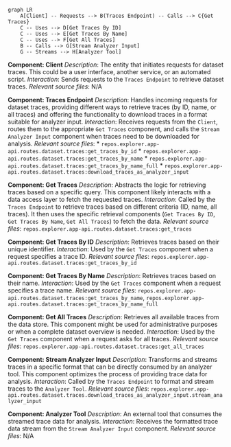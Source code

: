 ```mermaid
graph LR
    A[Client] -- Requests --> B(Traces Endpoint) -- Calls --> C{Get Traces} 
    C -- Uses --> D[Get Traces By ID] 
    C -- Uses --> E[Get Traces By Name] 
    C -- Uses --> F[Get All Traces] 
    B -- Calls --> G[Stream Analyzer Input] 
    G -- Streams --> H[Analyzer Tool]
```

**Component: Client**
*Description*: The entity that initiates requests for dataset traces. This could be a user interface, another service, or an automated script.
*Interaction*: Sends requests to the `Traces Endpoint` to retrieve dataset traces.
*Relevant source files*: N/A

**Component: Traces Endpoint**
*Description*: Handles incoming requests for dataset traces, providing different ways to retrieve traces (by ID, name, or all traces) and offering the functionality to download traces in a format suitable for analyzer input.
*Interaction*: Receives requests from the `Client`, routes them to the appropriate `Get Traces` component, and calls the `Stream Analyzer Input` component when traces need to be downloaded for analysis.
*Relevant source files*:
    *   `repos.explorer.app-api.routes.dataset.traces:get_traces_by_id`
    *   `repos.explorer.app-api.routes.dataset.traces:get_traces_by_name`
    *   `repos.explorer.app-api.routes.dataset.traces:get_traces_by_name_full`
    *   `repos.explorer.app-api.routes.dataset.traces:download_traces_as_analyzer_input`

**Component: Get Traces**
*Description*: Abstracts the logic for retrieving traces based on a specific query. This component likely interacts with a data access layer to fetch the requested traces.
*Interaction*: Called by the `Traces Endpoint` to retrieve traces based on different criteria (ID, name, all traces). It then uses the specific retrieval components (`Get Traces By ID`, `Get Traces By Name`, `Get All Traces`) to fetch the data.
*Relevant source files*: `repos.explorer.app-api.routes.dataset.traces:get_traces`

**Component: Get Traces By ID**
*Description*: Retrieves traces based on their unique identifier.
*Interaction*: Used by the `Get Traces` component when a request specifies a trace ID.
*Relevant source files*: `repos.explorer.app-api.routes.dataset.traces:get_traces_by_id`

**Component: Get Traces By Name**
*Description*: Retrieves traces based on their name.
*Interaction*: Used by the `Get Traces` component when a request specifies a trace name.
*Relevant source files*: `repos.explorer.app-api.routes.dataset.traces:get_traces_by_name`, `repos.explorer.app-api.routes.dataset.traces:get_traces_by_name_full`

**Component: Get All Traces**
*Description*: Retrieves all available traces from the data store. This component might be used for administrative purposes or when a complete dataset overview is needed.
*Interaction*: Used by the `Get Traces` component when a request asks for all traces.
*Relevant source files*: `repos.explorer.app-api.routes.dataset.traces:get_all_traces`

**Component: Stream Analyzer Input**
*Description*: Transforms and streams traces in a specific format that can be directly consumed by an analyzer tool. This component optimizes the process of providing trace data for analysis.
*Interaction*: Called by the `Traces Endpoint` to format and stream traces to the `Analyzer Tool`.
*Relevant source files*: `repos.explorer.app-api.routes.dataset.traces.download_traces_as_analyzer_input.stream_analyzer_input`

**Component: Analyzer Tool**
*Description*: An external tool that consumes the streamed trace data for analysis.
*Interaction*: Receives the formatted trace data stream from the `Stream Analyzer Input` component.
*Relevant source files*: N/A